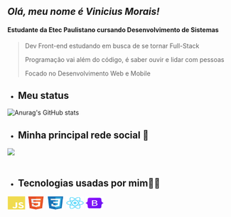 ## <i>Olá, meu nome é Vinicius Morais!</i>
 
#### Estudante da Etec Paulistano cursando Desenvolvimento de Sistemas

> Dev Front-end estudando em busca de se tornar Full-Stack
> 
> Programação vai além do código, é saber ouvir e lidar com pessoas
>
> Focado no Desenvolvimento Web e Mobile
>


  - ## Meu status

![Anurag's GitHub stats](https://github-readme-stats.vercel.app/api?username=Sousasz&show_icons=true&theme=dark)

  - ## Minha principal rede social 🤳
   
<div>
  <a href="https://instagram.com/sousaodev" target="_blank"><img src="https://img.shields.io/badge/-Instagram-%23E4405F?style=for-the-badge&logo=instagram&logoColor=white" target="_blank"></a>
</div><br>

  - ##  Tecnologias usadas por mim👨‍💻
<div style="display: inline_block">
  <img align="center" alt="Sousa-js" height="30" width="40" src="https://raw.githubusercontent.com/devicons/devicon/master/icons/javascript/javascript-plain.svg">
  <img align="center" alt="Sousa-html" height="30" width="40" src="https://raw.githubusercontent.com/devicons/devicon/master/icons/html5/html5-original.svg">
  <img align="center" alt="Sousa-CSS" height="30" width="40" src="https://raw.githubusercontent.com/devicons/devicon/master/icons/css3/css3-original.svg">
  <img align="center" alt="Sousa-react" height="30" width="40" src="https://raw.githubusercontent.com/devicons/devicon/master/icons/react/react-original.svg">
  <img align="center" alt="Sousa-bootstrap" height="30" width="40" src="https://raw.githubusercontent.com/devicons/devicon/master/icons/bootstrap/bootstrap-original.svg">
</div>

